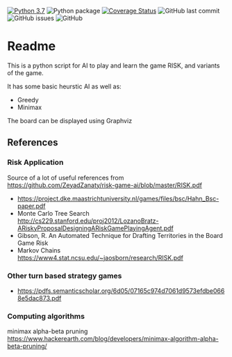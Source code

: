 [![Python 3.7](https://img.shields.io/badge/python-3.7-blue.svg)](https://www.python.org/downloads/release/python-370/)
![Python package](https://github.com/alexdawn/risk/workflows/Python%20package/badge.svg)
[![Coverage Status](https://coveralls.io/repos/github/alexdawn/risk/badge.svg?branch=master)](https://coveralls.io/github/alexdawn/risk?branch=master)
![GitHub last commit](https://img.shields.io/github/last-commit/alexdawn/risk)
![GitHub issues](https://img.shields.io/github/issues/alexdawn/risk)
![GitHub](https://img.shields.io/github/license/alexdawn/risk)

# Readme

This is a python script for AI to play and learn the game RISK, and variants of
the game.

It has some basic heurstic AI as well as:

* Greedy
* Minimax

The board can be displayed using Graphviz

## References

### Risk Application

Source of a lot of useful references from https://github.com/ZeyadZanaty/risk-game-ai/blob/master/RISK.pdf

* https://project.dke.maastrichtuniversity.nl/games/files/bsc/Hahn_Bsc-paper.pdf
* Monte Carlo Tree Search http://cs229.stanford.edu/proj2012/LozanoBratz-ARiskyProposalDesigningARiskGamePlayingAgent.pdf
* Gibson, R. An Automated Technique for Drafting Territories in the Board Game Risk
* Markov Chains https://www4.stat.ncsu.edu/~jaosborn/research/RISK.pdf

### Other turn based strategy games

* https://pdfs.semanticscholar.org/6d05/07165c974d7061d9573efdbe0668e5dac873.pdf

### Computing algorithms

minimax alpha-beta pruning https://www.hackerearth.com/blog/developers/minimax-algorithm-alpha-beta-pruning/

